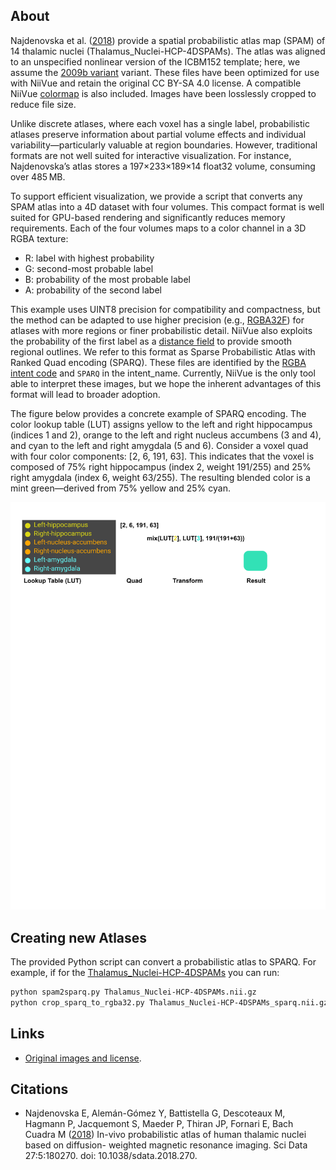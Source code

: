 ## About

Najdenovska et al. ([2018](https://pubmed.ncbi.nlm.nih.gov/30480664/))  provide a spatial probabilistic atlas map (SPAM) of 14 thalamic nuclei (Thalamus_Nuclei-HCP-4DSPAMs). The atlas was aligned to an unspecified nonlinear version of the ICBM152 template; here, we assume the [2009b variant](https://www.bic.mni.mcgill.ca/ServicesAtlases/ICBM152NLin2009) variant. These files have been optimized for use with NiiVue and retain the original CC BY-SA 4.0 license. A compatible NiiVue [colormap](https://niivue.com/docs/colormaps2#atlases-and-labeled-images) is also included. Images have been losslessly cropped to reduce file size.

Unlike discrete atlases, where each voxel has a single label, probabilistic atlases preserve information about partial volume effects and individual variability—particularly valuable at region boundaries. However, traditional formats are not well suited for interactive visualization. For instance, Najdenovska’s atlas stores a 197×233×189×14 float32 volume, consuming over 485 MB.

To support efficient visualization, we provide a script that converts any SPAM atlas into a 4D dataset with four volumes. This compact format is well suited for GPU-based rendering and significantly reduces memory requirements. Each of the four volumes maps to a color channel in a 3D RGBA texture:

 - R: label with highest probability
 - G: second-most probable label
 - B: probability of the most probable label
 - A: probability of the second label

This example uses UINT8 precision for compatibility and compactness, but the method can be adapted to use higher precision (e.g., [RGBA32F](https://webgl2fundamentals.org/webgl/lessons/webgl-data-textures.html)) for atlases with more regions or finer probabilistic detail. NiiVue also exploits the probability of the first label as a [distance field](https://www.redblobgames.com/x/2403-distance-field-fonts/) to provide smooth regional outlines. We refer to this format as Sparse Probabilistic Atlas with Ranked Quad encoding (SPARQ). These files are identified by the [RGBA intent code](https://brainder.org/2012/09/23/the-nifti-file-format/) and `SPARQ` in the intent_name. Currently, NiiVue is the only tool able to interpret these images, but we hope the inherent advantages of this format will lead to broader adoption.

The figure below provides a concrete example of SPARQ encoding. The color lookup table (LUT) assigns yellow to the left and right hippocampus (indices 1 and 2), orange to the left and right nucleus accumbens (3 and 4), and cyan to the left and right amygdala (5 and 6). Consider a voxel quad with four color components: [2, 6, 191, 63]. This indicates that the voxel is composed of 75% right hippocampus (index 2, weight 191/255) and 25% right amygdala (index 6, weight 63/255). The resulting blended color is a mint green—derived from 75% yellow and 25% cyan.

![SPARQ](sparq.png)

## Creating new Atlases

The provided Python script can convert a probabilistic atlas to SPARQ. For example, if for the [Thalamus_Nuclei-HCP-4DSPAMs](https://zenodo.org/records/1405484) you can run:

```bash
python spam2sparq.py Thalamus_Nuclei-HCP-4DSPAMs.nii.gz 
python crop_sparq_to_rgba32.py Thalamus_Nuclei-HCP-4DSPAMs_sparq.nii.gz
```

## Links

 - [Original images and license](https://zenodo.org/records/1405484).

## Citations

 - Najdenovska E, Alemán-Gómez Y, Battistella G, Descoteaux M, Hagmann P, Jacquemont S, Maeder P, Thiran JP, Fornari E, Bach Cuadra M ([2018](https://pubmed.ncbi.nlm.nih.gov/30480664/)) In-vivo probabilistic atlas of human thalamic nuclei based on diffusion- weighted magnetic resonance imaging. Sci Data 27:5:180270. doi: 10.1038/sdata.2018.270.
